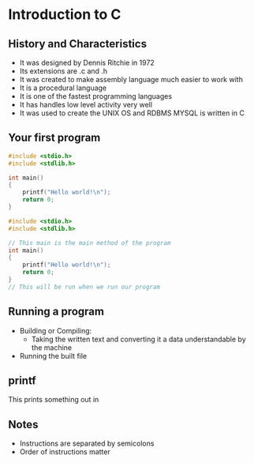 # Introduction to C

## History and Characteristics

- It was designed by Dennis Ritchie in 1972
- Its extensions are .c and .h
- It was created to make assembly language much easier to work with
- It is a procedural language
- It is one of the fastest programming languages
- It has handles low level activity very well
- It was used to create the UNIX OS and RDBMS MYSQL is written in C

## Your first program

```c
#include <stdio.h>
#include <stdlib.h>

int main()
{
    printf("Hello world!\n");
    return 0;
}
```

```c
#include <stdio.h>
#include <stdlib.h>
```

```c
// This main is the main method of the program
int main()
{
    printf("Hello world!\n");
    return 0;
}
// This will be run when we run our program
```

## Running a program

- Building or Compiling:
  - Taking the written text and converting it a data understandable by the
    machine
- Running the built file

## printf

This prints something out in

## Notes

- Instructions are separated by semicolons
- Order of instructions matter
